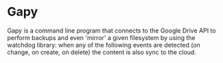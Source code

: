 # Gapy

Gapy is a command line program that connects to the Google Drive API to perform backups and even 'mirror' a given filesystem by
using the watchdog library: when any of the following events are detected (on change, on create, on delete) the content 
is also sync to the cloud.

